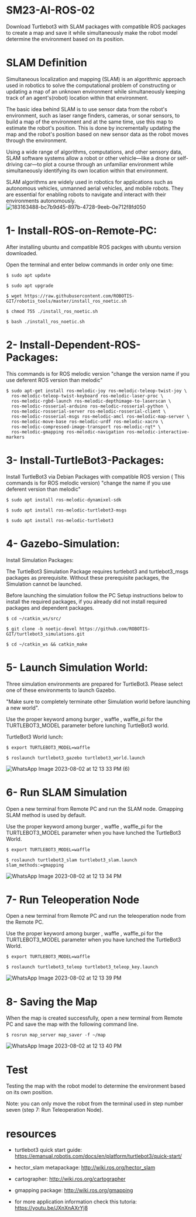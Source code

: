 # SM23-AI-ROS-02
Download Turtlebot3 with SLAM packages with compatible ROS packages to create a map and save it while simultaneously make the robot model determine the environment based on its position.

# SLAM Definition

Simultaneous localization and mapping (SLAM) is an algorithmic approach used in robotics to solve the computational problem of constructing or updating a map of an unknown environment while simultaneously keeping track of an agent's(robot) location within that environment.

The basic idea behind SLAM is to use sensor data from the robot's environment, such as laser range finders, cameras, or sonar sensors, to build a map of the environment and at the same time, use this map to estimate the robot's position. This is done by incrementally updating the map and the robot's position based on new sensor data as the robot moves through the environment.

Using a wide range of algorithms, computations, and other sensory data, SLAM software systems allow a robot or other vehicle—like a drone or self-driving car—to plot a course through an unfamiliar environment while simultaneously identifying its own location within that environment.

SLAM algorithms are widely used in robotics for applications such as autonomous vehicles, unmanned aerial vehicles, and mobile robots. They are essential for enabling robots to navigate and interact with their environments autonomously.
![183163488-bc7b9d45-897b-4728-9eeb-0e712f8fd050](https://github.com/Naif-Al-Ajlani/SM23-AI-ROS-02/assets/98528261/5a1c8326-727a-4a50-affe-c0ff74b63892)

# 1- Install-ROS-on-Remote-PC:
After installing ubuntu and compatible ROS packges with ubuntu version downloaded.

Open the terminal and enter below commands in order only one time:

```
$ sudo apt update
```
```
$ sudo apt upgrade
```
```
$ wget https://raw.githubusercontent.com/ROBOTIS-GIT/robotis_tools/master/install_ros_noetic.sh
```
```
$ chmod 755 ./install_ros_noetic.sh
```
```
$ bash ./install_ros_noetic.sh
```
# 2- Install-Dependent-ROS-Packages:
This commands is for ROS melodic version "change the version name if you use deferent ROS version than melodic"

```
$ sudo apt-get install ros-melodic-joy ros-melodic-teleop-twist-joy \
  ros-melodic-teleop-twist-keyboard ros-melodic-laser-proc \
  ros-melodic-rgbd-launch ros-melodic-depthimage-to-laserscan \
  ros-melodic-rosserial-arduino ros-melodic-rosserial-python \
  ros-melodic-rosserial-server ros-melodic-rosserial-client \
  ros-melodic-rosserial-msgs ros-melodic-amcl ros-melodic-map-server \
  ros-melodic-move-base ros-melodic-urdf ros-melodic-xacro \
  ros-melodic-compressed-image-transport ros-melodic-rqt* \
  ros-melodic-gmapping ros-melodic-navigation ros-melodic-interactive-markers
```

# 3- Install-TurtleBot3-Packages:
Install TurtleBot3 via Debian Packages with compatible ROS version ( This commands is for ROS melodic version) "change the name if you use deferent version than melodic"
```
$ sudo apt install ros-melodic-dynamixel-sdk
```
```
$ sudo apt install ros-melodic-turtlebot3-msgs
```
```
$ sudo apt install ros-melodic-turtlebot3
```
# 4- Gazebo-Simulation:
Install Simulation Packages:

The TurtleBot3 Simulation Package requires turtlebot3 and turtlebot3_msgs packages as prerequisite. Without these prerequisite packages, the Simulation cannot be launched.

Before launching the simulation follow the PC Setup instructions below to install the required packages, if you already did not install required packages and dependent packages.
```
$ cd ~/catkin_ws/src/
```
```
$ git clone -b noetic-devel https://github.com/ROBOTIS-GIT/turtlebot3_simulations.git
```
```
$ cd ~/catkin_ws && catkin_make
```
# 5- Launch Simulation World:
Three simulation environments are prepared for TurtleBot3. Please select one of these environments to launch Gazebo.

"Make sure to completely terminate other Simulation world before launching a new world".

Use the proper keyword among burger , waffle , waffle_pi for the TURTLEBOT3_MODEL parameter before lunching TurtleBot3 world.

TurtleBot3 World lunch:
```
$ export TURTLEBOT3_MODEL=waffle
```
```
$ roslaunch turtlebot3_gazebo turtlebot3_world.launch
```
![WhatsApp Image 2023-08-02 at 12 13 33 PM (6)](https://github.com/Naif-Al-Ajlani/SM23-AI-ROS-02/assets/98528261/df24f5f4-6f75-4702-afa6-459f1bf0287d)

# 6- Run SLAM Simulation
Open a new terminal from Remote PC and run the SLAM node. Gmapping SLAM method is used by default.

Use the proper keyword among burger , waffle , waffle_pi for the TURTLEBOT3_MODEL parameter when you have lunched the TurtleBot3 World.
```
$ export TURTLEBOT3_MODEL=waffle
```
```
$ roslaunch turtlebot3_slam turtlebot3_slam.launch slam_methods:=gmapping
```
![WhatsApp Image 2023-08-02 at 12 13 34 PM](https://github.com/Naif-Al-Ajlani/SM23-AI-ROS-02/assets/98528261/28c05505-b0cd-4863-92f6-3cb3ec50a53a)

# 7- Run Teleoperation Node
Open a new terminal from Remote PC and run the teleoperation node from the Remote PC.

Use the proper keyword among burger , waffle , waffle_pi for the TURTLEBOT3_MODEL parameter  when you have lunched the TurtleBot3 World.
```
$ export TURTLEBOT3_MODEL=waffle
```
```
$ roslaunch turtlebot3_teleop turtlebot3_teleop_key.launch
```
![WhatsApp Image 2023-08-02 at 12 13 39 PM](https://github.com/Naif-Al-Ajlani/SM23-AI-ROS-02/assets/98528261/241f869e-c3c5-4422-8b22-cd4a520c0a52)

# 8- Saving the Map
When the map is created successfully, open a new terminal from Remote PC and save the map with the following command line.
```
$ rosrun map_server map_saver -f ~/map
```
![WhatsApp Image 2023-08-02 at 12 13 40 PM](https://github.com/Naif-Al-Ajlani/SM23-AI-ROS-02/assets/98528261/374bb0ef-e86a-4869-b3f4-e5e78cd2bad9)

# Test
Testing the map with the robot model to determine the environment based on its own position.

Note: you can only move the robot from the terminal used in step number seven (step 7: Run Teleoperation Node).

# resources
+ turtlebot3 quick start guide: https://emanual.robotis.com/docs/en/platform/turtlebot3/quick-start/

+ hector_slam metapackage: http://wiki.ros.org/hector_slam

+ cartographer: http://wiki.ros.org/cartographer

+ gmapping package: http://wiki.ros.org/gmapping

+ for more application information check this tutoria: https://youtu.be/JXnXnAXrYj8
